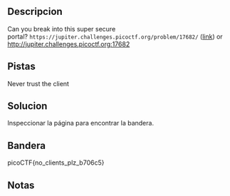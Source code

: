 ## Descripcion
Can you break into this super secure portal? `https://jupiter.challenges.picoctf.org/problem/17682/` ([link](https://jupiter.challenges.picoctf.org/problem/17682/)) or http://jupiter.challenges.picoctf.org:17682

## Pistas
Never trust the client

## Solucion
Inspeccionar la página para encontrar la bandera.

## Bandera
picoCTF{no_clients_plz_b706c5}

## Notas

